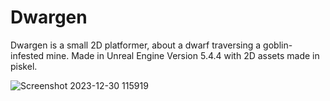 # Dwargen
Dwargen is a small 2D platformer, about a dwarf traversing a goblin-infested mine. Made in Unreal Engine Version 5.4.4 with 2D assets made in piskel.

![Screenshot 2023-12-30 115919](https://github.com/user-attachments/assets/e7a7c499-0594-4ffc-a281-fd97e672bd35)

